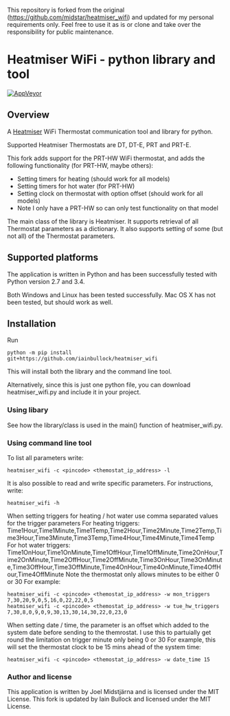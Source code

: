 This repository is forked from the original (https://github.com/midstar/heatmiser_wifi) and updated for my personal requirements only. Feel free to use it as is or clone and take over the responsibility for public maintenance.

# Heatmiser WiFi - python library and tool
[![AppVeyor](https://ci.appveyor.com/api/projects/status/github/midstar/heatmiser_wifi?svg=true)](https://ci.appveyor.com/api/projects/status/github/midstar/heatmiser_wifi)

## Overview
A [Heatmiser](http://www.heatmiser.com/) WiFi Thermostat communication tool and library for python.

Supported Heatmiser Thermostats are DT, DT-E, PRT and PRT-E.

This fork adds support for the PRT-HW WiFi thermostat, and adds the following functionality (for PRT-HW, maybe others):
* Setting timers for heating (should work for all models)
* Setting timers for hot water (for PRT-HW)
* Setting clock on thermostat with option offset (should work for all models)
* Note I only have a PRT-HW so can only test functionality on that model

The main class of the library is Heatmiser. It supports retrieval of all Thermostat parameters as a dictionary. It also supports setting of some (but not all) of the Thermostat parameters. 

## Supported platforms
The application is written in Python and has been successfully tested with Python version 2.7 and 3.4.

Both Windows and Linux has been tested successfully. Mac OS X has not been tested, but should work as well.

## Installation
Run 

    python -m pip install git+https://github.com/iainbullock/heatmiser_wifi

This will install both the library and the command line tool.

Alternatively, since this is just one python file, you can download heatmiser_wifi.py and include it in your project.
  
### Using libary

See how the library/class is used in the main() function of heatmiser_wifi.py.

### Using command line tool

To list all parameters write:

    heatmiser_wifi -c <pincode> <themostat_ip_address> -l 

It is also possible to read and write specific parameters. For instructions, write:

    heatmiser_wifi -h

When setting triggers for heating / hot water use comma separated values for the trigger parameters
For heating triggers: Time1Hour,Time1Minute,Time1Temp,Time2Hour,Time2Minute,Time2Temp,Time3Hour,Time3Minute,Time3Temp,Time4Hour,Time4Minute,Time4Temp
For hot water triggers: Time1OnHour,Time1OnMinute,Time1OffHour,Time1OffMinute,Time2OnHour,Time2OnMinute,Time2OffHour,Time2OffMinute,Time3OnHour,Time3OnMinute,Time3OffHour,Time3OffMinute,Time4OnHour,Time4OnMinute,Time4OffHour,Time4OffMinute
Note the thermostat only allows minutes to be either 0 or 30
For example:
    
    heatmiser_wifi -c <pincode> <themostat_ip_address> -w mon_triggers 7,30,20,9,0,5,16,0,22,22,0,5
    heatmiser_wifi -c <pincode> <themostat_ip_address> -w tue_hw_triggers 7,30,8,0,9,0,9,30,13,30,14,30,22,0,23,0

When setting date / time, the parameter is an offset which added to the system date before sending to the themrostat. I use this to partuially get round the limitation on trigger minute only being 0 or 30
For example, this will set the thermostat clock to be 15 mins ahead of the system time:

    heatmiser_wifi -c <pincode> <themostat_ip_address> -w date_time 15

### Author and license
This application is written by Joel Midstjärna and is licensed under the MIT License. This fork is updated by Iain Bullock and licensed under the MIT License.
